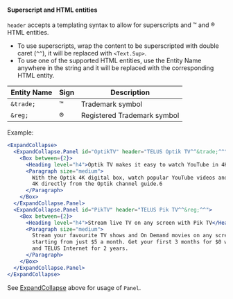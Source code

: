 #### Superscript and HTML entities

`header` accepts a templating syntax to allow for superscripts and ™ and ® HTML entities.

- To use superscripts, wrap the content to be superscripted with double caret (`^^`), it will be replaced with `<Text.Sup>`.
- To use one of the supported HTML entities, use the Entity Name anywhere in the string and it will be replaced with the corresponding HTML entity.

| Entity Name | Sign | Description                 |
| ----------- | ---- | --------------------------- |
| `&trade;`   | ™    | Trademark symbol            |
| `&reg;`     | ®    | Registered Trademark symbol |

Example:

```jsx
<ExpandCollapse>
  <ExpandCollapse.Panel id="OptikTV" header="TELUS Optik TV^^&trade;^^">
    <Box between={2}>
      <Heading level="h4">Optik TV makes it easy to watch YouTube in 4K</Heading>
      <Paragraph size="medium">
        With the Optik 4K digital box, watch popular YouTube videos and channels in HD and stunning
        4K directly from the Optik channel guide.6
      </Paragraph>
    </Box>
  </ExpandCollapse.Panel>
  <ExpandCollapse.Panel id="PikTV" header="TELUS Pik TV^^&reg;^^">
    <Box between={2}>
      <Heading level="h4">Stream live TV on any screen with Pik TV</Heading>
      <Paragraph size="medium">
        Stream your favourite TV shows and On Demand movies on any screen with TELUS Pik TV,
        starting from just $5 a month. Get your first 3 months for $0 when you sign up for Pik TV
        and TELUS Internet for 2 years.
      </Paragraph>
    </Box>
  </ExpandCollapse.Panel>
</ExpandCollapse>
```

See [ExpandCollapse](#/Expand%20collapse?id=expandcollapse) above for usage of `Panel`.
